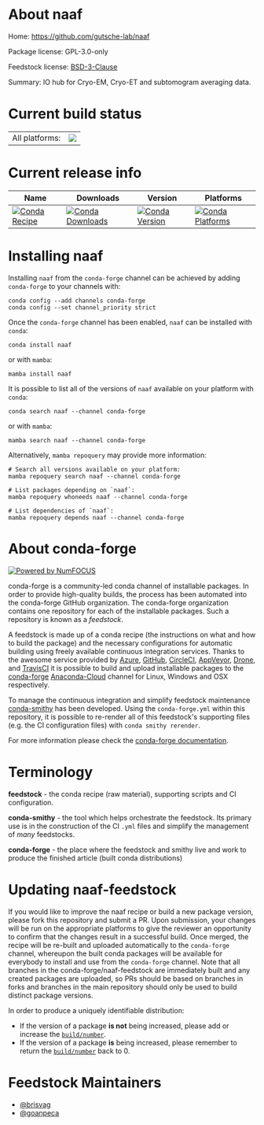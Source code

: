 About naaf
==========

Home: https://github.com/gutsche-lab/naaf

Package license: GPL-3.0-only

Feedstock license: [BSD-3-Clause](https://github.com/conda-forge/naaf-feedstock/blob/main/LICENSE.txt)

Summary: IO hub for Cryo-EM, Cryo-ET and subtomogram averaging data.

Current build status
====================


<table><tr><td>All platforms:</td>
    <td>
      <a href="https://dev.azure.com/conda-forge/feedstock-builds/_build/latest?definitionId=16619&branchName=main">
        <img src="https://dev.azure.com/conda-forge/feedstock-builds/_apis/build/status/naaf-feedstock?branchName=main">
      </a>
    </td>
  </tr>
</table>

Current release info
====================

| Name | Downloads | Version | Platforms |
| --- | --- | --- | --- |
| [![Conda Recipe](https://img.shields.io/badge/recipe-naaf-green.svg)](https://anaconda.org/conda-forge/naaf) | [![Conda Downloads](https://img.shields.io/conda/dn/conda-forge/naaf.svg)](https://anaconda.org/conda-forge/naaf) | [![Conda Version](https://img.shields.io/conda/vn/conda-forge/naaf.svg)](https://anaconda.org/conda-forge/naaf) | [![Conda Platforms](https://img.shields.io/conda/pn/conda-forge/naaf.svg)](https://anaconda.org/conda-forge/naaf) |

Installing naaf
===============

Installing `naaf` from the `conda-forge` channel can be achieved by adding `conda-forge` to your channels with:

```
conda config --add channels conda-forge
conda config --set channel_priority strict
```

Once the `conda-forge` channel has been enabled, `naaf` can be installed with `conda`:

```
conda install naaf
```

or with `mamba`:

```
mamba install naaf
```

It is possible to list all of the versions of `naaf` available on your platform with `conda`:

```
conda search naaf --channel conda-forge
```

or with `mamba`:

```
mamba search naaf --channel conda-forge
```

Alternatively, `mamba repoquery` may provide more information:

```
# Search all versions available on your platform:
mamba repoquery search naaf --channel conda-forge

# List packages depending on `naaf`:
mamba repoquery whoneeds naaf --channel conda-forge

# List dependencies of `naaf`:
mamba repoquery depends naaf --channel conda-forge
```


About conda-forge
=================

[![Powered by
NumFOCUS](https://img.shields.io/badge/powered%20by-NumFOCUS-orange.svg?style=flat&colorA=E1523D&colorB=007D8A)](https://numfocus.org)

conda-forge is a community-led conda channel of installable packages.
In order to provide high-quality builds, the process has been automated into the
conda-forge GitHub organization. The conda-forge organization contains one repository
for each of the installable packages. Such a repository is known as a *feedstock*.

A feedstock is made up of a conda recipe (the instructions on what and how to build
the package) and the necessary configurations for automatic building using freely
available continuous integration services. Thanks to the awesome service provided by
[Azure](https://azure.microsoft.com/en-us/services/devops/), [GitHub](https://github.com/),
[CircleCI](https://circleci.com/), [AppVeyor](https://www.appveyor.com/),
[Drone](https://cloud.drone.io/welcome), and [TravisCI](https://travis-ci.com/)
it is possible to build and upload installable packages to the
[conda-forge](https://anaconda.org/conda-forge) [Anaconda-Cloud](https://anaconda.org/)
channel for Linux, Windows and OSX respectively.

To manage the continuous integration and simplify feedstock maintenance
[conda-smithy](https://github.com/conda-forge/conda-smithy) has been developed.
Using the ``conda-forge.yml`` within this repository, it is possible to re-render all of
this feedstock's supporting files (e.g. the CI configuration files) with ``conda smithy rerender``.

For more information please check the [conda-forge documentation](https://conda-forge.org/docs/).

Terminology
===========

**feedstock** - the conda recipe (raw material), supporting scripts and CI configuration.

**conda-smithy** - the tool which helps orchestrate the feedstock.
                   Its primary use is in the construction of the CI ``.yml`` files
                   and simplify the management of *many* feedstocks.

**conda-forge** - the place where the feedstock and smithy live and work to
                  produce the finished article (built conda distributions)


Updating naaf-feedstock
=======================

If you would like to improve the naaf recipe or build a new
package version, please fork this repository and submit a PR. Upon submission,
your changes will be run on the appropriate platforms to give the reviewer an
opportunity to confirm that the changes result in a successful build. Once
merged, the recipe will be re-built and uploaded automatically to the
`conda-forge` channel, whereupon the built conda packages will be available for
everybody to install and use from the `conda-forge` channel.
Note that all branches in the conda-forge/naaf-feedstock are
immediately built and any created packages are uploaded, so PRs should be based
on branches in forks and branches in the main repository should only be used to
build distinct package versions.

In order to produce a uniquely identifiable distribution:
 * If the version of a package **is not** being increased, please add or increase
   the [``build/number``](https://docs.conda.io/projects/conda-build/en/latest/resources/define-metadata.html#build-number-and-string).
 * If the version of a package **is** being increased, please remember to return
   the [``build/number``](https://docs.conda.io/projects/conda-build/en/latest/resources/define-metadata.html#build-number-and-string)
   back to 0.

Feedstock Maintainers
=====================

* [@brisvag](https://github.com/brisvag/)
* [@goanpeca](https://github.com/goanpeca/)

